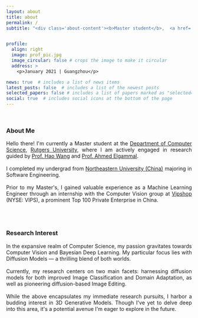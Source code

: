```yaml
---
layout: about
title: about
permalink: /
subtitle: "<div class='about-content'><b>Master student</b>,  <a href='https://www.cs.rutgers.edu/' target='_blank'>Rutgers University</a>  <br><b>Previously</b>: <a href='https://www.neu.edu.cn/' target='_blank'>Northeastern University (China)</a> | <a href='https://www.vip.com/' target='_blank'>Vipshop (NYSE: VIPS)</a><br> <b>Email:</b> <span style='color: var(--global-highlight-color);'>cqueenccc AT gmail.com</span> | <span style='color: var(--global-highlight-color);'>xz657 AT rutgers.edu</span></div>"


profile:
  align: right
  image: prof_pic.jpg
  image_circular: false # crops the image to make it circular
  address: >
    <p>January 2021 | Guangzhou</p>

news: true  # includes a list of news items
latest_posts: false  # includes a list of the newest posts
selected_papers: false # includes a list of papers marked as "selected={true}"
social: true  # includes social icons at the bottom of the page
---
```

<br>

<style>
.text-justify {
    text-align: justify;
}

.about-content a {
    text-decoration: underline;
}

h3 {
    font-weight: bold;
    color: var(--global-head-color);
}

</style>
<div class="about-content">
<h3>About Me</h3>

<p class="text-justify">
    Hello there! I'm currently a Master student at the <a href="https://www.cs.rutgers.edu/" target="_blank">Department of Computer Science</a>,
    <a href="https://www.rutgers.edu/" target="_blank">Rutgers University</a>, where I am actively engaged in research guided by
    <a href="http://www.wanghao.in/" target="_blank">Prof. Hao Wang</a> and <a href="https://sites.rutgers.edu/ahmed-elgammal/" target="_blank">Prof. Ahmed Elgammal</a>.<br><br>
    I completed my undergrad from <a href="https://www.neu.edu.cn/" target="_blank">Northeastern University (China)</a> majoring in Software Engineering.<br><br>
    Prior to my Master's, I gained valuable experience as a <span style="color: var(--global-highlight-color);">Machine Learning Engineer</span> through an internship with the Computer Vision group at
    <a href="https://www.vip.com/" target="_blank">Vipshop</a> (NYSE: VIPS), a prominent Top 100 Private Enterprise in China.
</p>
<br>
<br>

<h3>Research Interest</h3>

<p class="text-justify">
    In the expansive realm of Computer Science, my passion gravitates towards <span style="color: var(--global-highlight-color);">Computer Vision</span> and <span style="color: var(--global-highlight-color);">Bayesian Deep Learning</span>. My particular focus lies with <span style="color: var(--global-highlight-color);">Diffusion Models</span> — a thrilling blend of both worlds.<br><br>
    Currently, my research centers on two main facets: harnessing diffusion models for both improved <span style="color: var(--global-highlight-color);">Image Classification</span> and <span style="color: var(--global-highlight-color);">Domain Adaptation</span>, as well as pioneering diffusion-based <span style="color: var(--global-highlight-color);">Image Editing</span>.<br><br>
    While the above encapsulates my immediate research pursuits, I harbor a budding interest in <span style="color: var(--global-highlight-color);">3D Generative Models</span>. Though I've yet to delve deep into this area, it's a potential avenue I'm eager to explore in the future.
</p>
<br>
<br>
</div>


